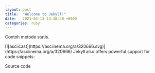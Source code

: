 ```yaml
---
layout: post
title:  "Welcome to Jekyll!"
date:   2021-04-13 13:30:48 +0900
categories: ruby
---
```

<p>Contoh metode statis.</p>
[![asciicast](https://asciinema.org/a/320666.svg)](https://asciinema.org/a/320666)
Jekyll also offers powerful support for code snippets:

<p>Source code</p>
<script src="https://gist.github.com/wicky-info/c95e0ea49da26d188320db3267de5633.js"></script>
